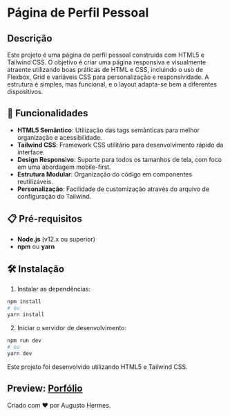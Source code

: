 # Página de Perfil Pessoal

## Descrição

Este projeto é uma página de perfil pessoal construída com HTML5 e Tailwind CSS. O objetivo é criar uma página responsiva e visualmente atraente utilizando boas práticas de HTML e CSS, incluindo o uso de Flexbox, Grid e variáveis CSS para personalização e responsividade. A estrutura é simples, mas funcional, e o layout adapta-se bem a diferentes dispositivos.

## 🚀 Funcionalidades

- **HTML5 Semântico**: Utilização das tags semânticas para melhor organização e acessibilidade.
- **Tailwind CSS**: Framework CSS utilitário para desenvolvimento rápido da interface.
- **Design Responsivo**: Suporte para todos os tamanhos de tela, com foco em uma abordagem mobile-first.
- **Estrutura Modular**: Organização do código em componentes reutilizáveis.
- **Personalização**: Facilidade de customização através do arquivo de configuração do Tailwind.

## 📋 Pré-requisitos

- **Node.js** (v12.x ou superior)
- **npm** ou **yarn**

## 🛠️ Instalação

1. Instalar as dependências:
```bash
npm install
# ou
yarn install
```

2. Iniciar o servidor de desenvolvimento:
 ```bash
npm run dev
# ou
yarn dev
```

Este projeto foi desenvolvido utilizando HTML5 e Tailwind CSS.

## Preview: <a href="https://augustohermes.pages.dev" target="_blank">Porfólio</a>

Criado com ❤️ por Augusto Hermes.
